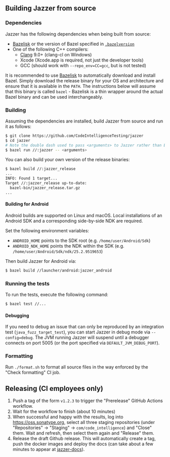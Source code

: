 ## Building Jazzer from source

### Dependencies

Jazzer has the following dependencies when being built from source:

* [Bazelisk](https://github.com/bazelbuild/bazelisk) or the version of Bazel specified in [`.bazelversion`](.bazelversion)
* One of the following C++ compilers:
  * [Clang](https://clang.llvm.org/) 9.0+ (clang-cl on Windows)
  * Xcode (Xcode.app is required, not just the developer tools)
  * GCC (should work with `--repo_env=CC=gcc`, but is not tested)

It is recommended to use [Bazelisk](https://github.com/bazelbuild/bazelisk) to automatically download and install Bazel.
Simply download the release binary for your OS and architecture and ensure that it is available in the `PATH`.
The instructions below will assume that this binary is called `bazel` - Bazelisk is a thin wrapper around the actual Bazel binary and can be used interchangeably.

### Building

Assuming the dependencies are installed, build Jazzer from source and run it as follows:

```bash
$ git clone https://github.com/CodeIntelligenceTesting/jazzer
$ cd jazzer
# Note the double dash used to pass <arguments> to Jazzer rather than Bazel.
$ bazel run //:jazzer -- <arguments>
```

You can also build your own version of the release binaries:

```bash
$ bazel build //:jazzer_release
...
INFO: Found 1 target...
Target //:jazzer_release up-to-date:
  bazel-bin/jazzer_release.tar.gz
...
```

#### Building for Android

Android builds are supported on Linux and macOS.
Local installations of an Android SDK and a corresponding side-by-side NDK are required.

Set the following environment variables:
* `ANDROID_HOME` points to the SDK root (e.g. `/home/user/Android/Sdk`)
* `ANDROID_NDK_HOME` points the NDK within the SDK (e.g. `/home/user/Android/Sdk/ndk/25.2.9519653`)

Then build Jazzer for Android via:

``` bash
$ bazel build //launcher/android:jazzer_android
```

### Running the tests

To run the tests, execute the following command:

```bash
$ bazel test //...
```

#### Debugging

If you need to debug an issue that can only be reproduced by an integration test (`java_fuzz_target_test`), you can start Jazzer in debug mode via `--config=debug`.
The JVM running Jazzer will suspend until a debugger connects on port 5005 (or the port specified via `DEFAULT_JVM_DEBUG_PORT`).

### Formatting

Run `./format.sh` to format all source files in the way enforced by the "Check formatting" CI job.

## Releasing (CI employees only)

1. Push a tag of the form `v1.2.3` to trigger the "Prerelease" GitHub Actions workflow.
2. Wait for the workflow to finish (about 10 minutes)
3. When successful and happy with the results, log into https://oss.sonatype.org, select all three staging repositories (under "Repositories" -> "Staging" -> `com/code_intelligence`) and "Close" them.
   Wait and refresh, then select them again and "Release" them.
4. Release the draft Github release. This will automatically create a tag, push the docker images and deploy the docs (can take about a few minutes to appear at [jazzer-docs]( https://codeintelligencetesting.github.io/jazzer-docs)).

